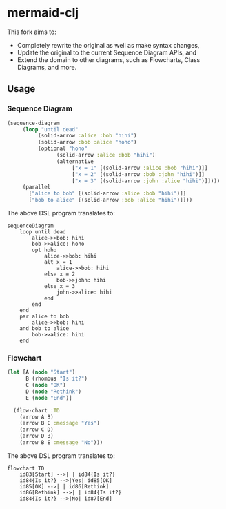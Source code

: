 # mermaid-clj

This fork aims to:

- Completely rewrite the original as well as make syntax changes,
- Update the original to the current Sequence Diagram APIs, and
- Extend the domain to other diagrams, such as Flowcharts, Class Diagrams, and more.

## Usage

### Sequence Diagram

```clojure
(sequence-diagram
     (loop "until dead"
          (solid-arrow :alice :bob "hihi")
          (solid-arrow :bob :alice "hoho")
          (optional "hoho"
                (solid-arrow :alice :bob "hihi")
                (alternative
                     ["x = 1" [(solid-arrow :alice :bob "hihi")]]
                     ["x = 2" [(solid-arrow :bob :john "hihi")]]
                     ["x = 3" [(solid-arrow :john :alice "hihi")]])))
     (parallel
       ["alice to bob" [(solid-arrow :alice :bob "hihi")]]
       ["bob to alice" [(solid-arrow :bob :alice "hihi")]]))
```

The above DSL program translates to:

```mermaid
sequenceDiagram
    loop until dead
        alice->>bob: hihi
        bob->>alice: hoho
        opt hoho
            alice->>bob: hihi
            alt x = 1
                alice->>bob: hihi
            else x = 2
                bob->>john: hihi
            else x = 3
                john->>alice: hihi
            end
        end
    end
    par alice to bob
        alice->>bob: hihi
    and bob to alice
        bob->>alice: hihi
    end
```

### Flowchart

```clojure
(let [A (node "Start")
      B (rhombus "Is it?")
      C (node "OK")
      D (node "Rethink")
      E (node "End")]

  (flow-chart :TD
    (arrow A B)
    (arrow B C :message "Yes")
    (arrow C D)
    (arrow D B)
    (arrow B E :message "No")))
```

The above DSL program translates to:

```mermaid
flowchart TD    
    id83[Start] -->| | id84{Is it?}
    id84{Is it?} -->|Yes| id85[OK]
    id85[OK] -->| | id86[Rethink]
    id86[Rethink] -->| | id84{Is it?}
    id84{Is it?} -->|No| id87[End]
```